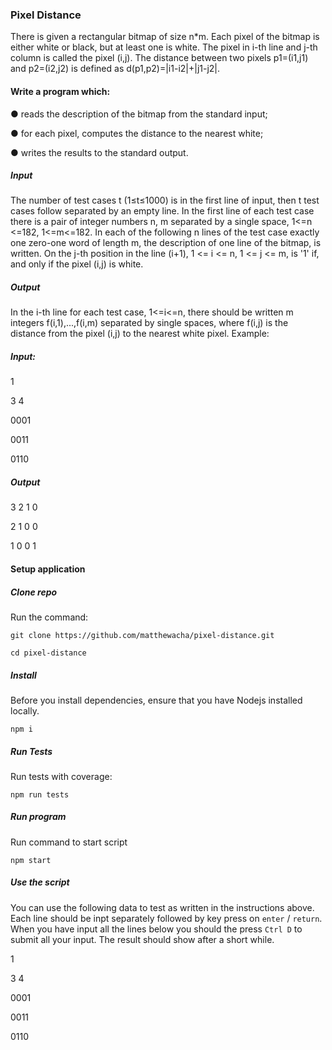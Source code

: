 ### Pixel Distance

There is given a rectangular bitmap of size n*m. Each pixel of the bitmap is either white or
black, but at least one is white. The pixel in i-th line and j-th column is called the pixel (i,j). The
distance between two pixels p1=(i1,j1) and p2=(i2,j2) is defined as d(p1,p2)=|i1-i2|+|j1-j2|.


#### Write a program which:

● reads the description of the bitmap from the standard input;

● for each pixel, computes the distance to the nearest white;

● writes the results to the standard output.


##### Input

The number of test cases t (1≤t≤1000) is in the first line of input, then t test cases follow
separated by an empty line. In the first line of each test case there is a pair of integer numbers
n, m separated by a single space, 1<=n <=182, 1<=m<=182. In each of the following n lines of
the test case exactly one zero-one word of length m, the description of one line of the bitmap, is
written. On the j-th position in the line (i+1), 1 <= i <= n, 1 <= j <= m, is '1' if, and only if the pixel
(i,j) is white.


##### Output

In the i-th line for each test case, 1<=i<=n, there should be written m integers f(i,1),...,f(i,m)
separated by single spaces, where f(i,j) is the distance from the pixel (i,j) to the nearest white
pixel. Example:

##### Input:

1

3 4

0001

0011

0110

##### Output

3 2 1 0

2 1 0 0

1 0 0 1

#### Setup application


##### Clone repo
Run the command:

`git clone https://github.com/matthewacha/pixel-distance.git`

`cd pixel-distance`


##### Install

Before you install dependencies, ensure that you have Nodejs installed locally.

`npm i`


##### Run Tests

Run tests with coverage:

`npm run tests`


##### Run program

Run command to start script

`npm start`

##### Use the script

You can use the following data to test as written in the instructions above. Each line should be 
inpt separately followed by key press on `enter` / `return`. When you have input all the lines below you 
should the press `Ctrl D` to submit all your input. The result should show after a short while.

1

3 4

0001

0011

0110